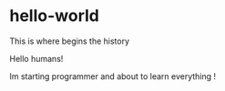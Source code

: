 # hello-world
This is where begins the history

Hello humans!

Im starting programmer and about to learn everything !
